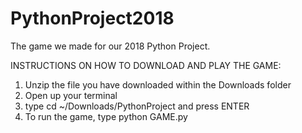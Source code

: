 # PythonProject2018
The game we made for our 2018 Python Project.

INSTRUCTIONS ON HOW TO DOWNLOAD AND PLAY THE GAME:
1. Unzip the file you have downloaded within the Downloads folder
2. Open up your terminal
3. type cd ~/Downloads/PythonProject and press ENTER
4. To run the game, type python GAME.py

